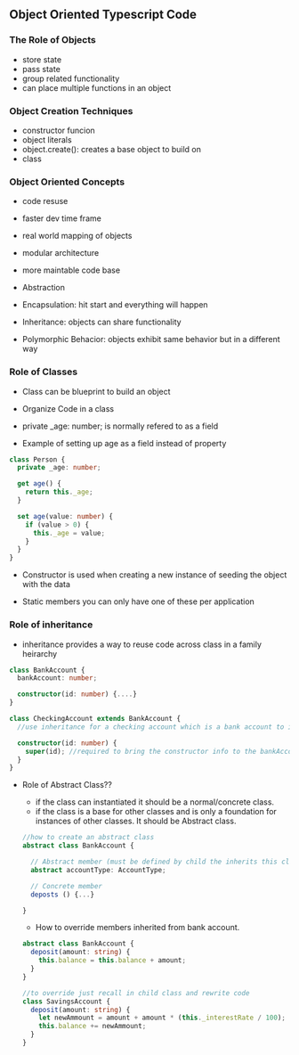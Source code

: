 ## Object Oriented Typescript Code

### The Role of Objects

- store state
- pass state
- group related functionality
- can place multiple functions in an object

### Object Creation Techniques

- constructor funcion
- object literals
- object.create(): creates a base object to build on
- class

### Object Oriented Concepts

- code resuse
- faster dev time frame
- real world mapping of objects
- modular architecture
- more maintable code base

- Abstraction
- Encapsulation: hit start and everything will happen
- Inheritance: objects can share functionality
- Polymorphic Behacior: objects exhibit same behavior but in a different way

### Role of Classes

- Class can be blueprint to build an object
- Organize Code in a class

- private \_age: number; is normally refered to as a field

- Example of setting up age as a field instead of property

```typescript
class Person {
  private _age: number;

  get age() {
    return this._age;
  }

  set age(value: number) {
    if (value > 0) {
      this._age = value;
    }
  }
}
```

- Constructor is used when creating a new instance of seeding the object with the data

- Static members you can only have one of these per application

### Role of inheritance

- inheritance provides a way to reuse code across class in a family heirarchy

```typescript
class BankAccount {
  bankAccount: number;

  constructor(id: number) {....}
}

class CheckingAccount extends BankAccount {
  //use inheritance for a checking account which is a bank account to inherit the bankaccount class code

  constructor(id: number) {
    super(id); //required to bring the constructor info to the bankAccount
  }
}
```

- Role of Abstract Class??

  - if the class can instantiated it should be a normal/concrete class.
  - if the class is a base for other classes and is only a foundation for instances of other classes. It should be Abstract class.

  ```typescript
  //how to create an abstract class
  abstract class BankAccount {

    // Abstract member (must be defined by child the inherits this class)
    abstract accountType: AccountType;

    // Concrete member
    deposts () {...}

  }
  ```

  - How to override members inherited from bank account.

  ```typescript
  abstract class BankAccount {
    deposit(amount: string) {
      this.balance = this.balance + amount;
    }
  }

  //to override just recall in child class and rewrite code
  class SavingsAccount {
    deposit(amount: string) {
      let newAmmount = amount + amount * (this._interestRate / 100);
      this.balance += newAmmount;
    }
  }
  ```
